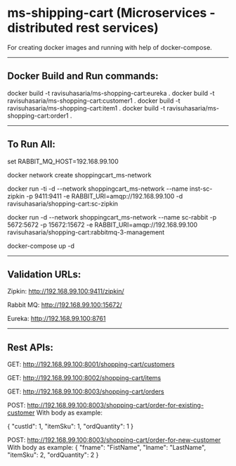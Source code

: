 # ms-shipping-cart (Microservices - distributed rest services)
For creating docker images and running with help of docker-compose.

-------------------
Docker Build and Run commands:
---------------------

docker build -t  ravisuhasaria/ms-shopping-cart:eureka .
docker build -t  ravisuhasaria/ms-shopping-cart:customer1  .
docker build -t  ravisuhasaria/ms-shopping-cart:item1  .
docker build -t  ravisuhasaria/ms-shopping-cart:order1  .

-------------------
To Run All:
--------------------

set RABBIT_MQ_HOST=192.168.99.100

docker network create shoppingcart_ms-network


docker run -ti -d --network shoppingcart_ms-network   --name inst-sc-zipkin -p 9411:9411 -e RABBIT_URI=amqp://192.168.99.100  -d ravisuhasaria/shopping-cart:sc-zipkin 

docker run -d --network shoppingcart_ms-network   --name sc-rabbit -p 5672:5672 -p 15672:15672 -e RABBIT_URI=amqp://192.168.99.100  ravisuhasaria/shopping-cart:rabbitmq-3-management


docker-compose up -d

----------------------------
Validation URLs:
----------------------------

Zipkin:
http://192.168.99.100:9411/zipkin/

Rabbit MQ:
http://192.168.99.100:15672/

Eureka:
http://192.168.99.100:8761

-----------------------
Rest APIs:
------------------------


GET: http://192.168.99.100:8001/shopping-cart/customers

GET: http://192.168.99.100:8002/shopping-cart/items

GET: http://192.168.99.100:8003/shopping-cart/orders


POST: http://192.168.99.100:8003/shopping-cart/order-for-existing-customer
With body as example:

{
    "custId": 1,
    "itemSku": 1,
    "ordQuantity": 1
}


POST: http://192.168.99.100:8003/shopping-cart/order-for-new-customer
With body as example:
{
    "fname": "FistName",
    "lname": "LastName",
    "itemSku": 2,
    "ordQuantity": 2
}







